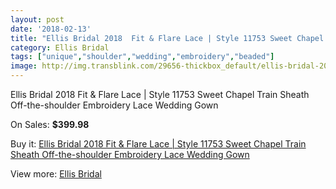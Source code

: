 ```yaml
---
layout: post
date: '2018-02-13'
title: "Ellis Bridal 2018  Fit & Flare Lace | Style 11753 Sweet Chapel Train Sheath Off-the-shoulder Embroidery Lace Wedding Gown"
category: Ellis Bridal
tags: ["unique","shoulder","wedding","embroidery","beaded"]
image: http://img.transblink.com/29656-thickbox_default/ellis-bridal-2018-fit-flare-lace-style-11753-sweet-chapel-train-sheath-off-the-shoulder-embroidery-lace-wedding-gown.jpg
---
```

Ellis Bridal 2018  Fit & Flare Lace | Style 11753 Sweet Chapel Train Sheath Off-the-shoulder Embroidery Lace Wedding Gown

On Sales: **$399.98**
<a href="https://www.transblink.com/en/ellis-bridal/9950-ellis-bridal-2018-fit-flare-lace-style-11753-sweet-chapel-train-sheath-off-the-shoulder-embroidery-lace-wedding-gown.html"><amp-img layout="responsive" width="600" height="600" src="//img.transblink.com/29656-thickbox_default/ellis-bridal-2018-fit-flare-lace-style-11753-sweet-chapel-train-sheath-off-the-shoulder-embroidery-lace-wedding-gown.jpg" alt="Ellis Bridal 2018  Fit & Flare Lace | Style 11753 Sweet Chapel Train Sheath Off-the-shoulder Embroidery Lace Wedding Gown 0" /></a>
<a href="https://www.transblink.com/en/ellis-bridal/9950-ellis-bridal-2018-fit-flare-lace-style-11753-sweet-chapel-train-sheath-off-the-shoulder-embroidery-lace-wedding-gown.html"><amp-img layout="responsive" width="600" height="600" src="//img.transblink.com/29659-thickbox_default/ellis-bridal-2018-fit-flare-lace-style-11753-sweet-chapel-train-sheath-off-the-shoulder-embroidery-lace-wedding-gown.jpg" alt="Ellis Bridal 2018  Fit & Flare Lace | Style 11753 Sweet Chapel Train Sheath Off-the-shoulder Embroidery Lace Wedding Gown 1" /></a>
<a href="https://www.transblink.com/en/ellis-bridal/9950-ellis-bridal-2018-fit-flare-lace-style-11753-sweet-chapel-train-sheath-off-the-shoulder-embroidery-lace-wedding-gown.html"><amp-img layout="responsive" width="600" height="600" src="//img.transblink.com/29658-thickbox_default/ellis-bridal-2018-fit-flare-lace-style-11753-sweet-chapel-train-sheath-off-the-shoulder-embroidery-lace-wedding-gown.jpg" alt="Ellis Bridal 2018  Fit & Flare Lace | Style 11753 Sweet Chapel Train Sheath Off-the-shoulder Embroidery Lace Wedding Gown 2" /></a>
<a href="https://www.transblink.com/en/ellis-bridal/9950-ellis-bridal-2018-fit-flare-lace-style-11753-sweet-chapel-train-sheath-off-the-shoulder-embroidery-lace-wedding-gown.html"><amp-img layout="responsive" width="600" height="600" src="//img.transblink.com/29657-thickbox_default/ellis-bridal-2018-fit-flare-lace-style-11753-sweet-chapel-train-sheath-off-the-shoulder-embroidery-lace-wedding-gown.jpg" alt="Ellis Bridal 2018  Fit & Flare Lace | Style 11753 Sweet Chapel Train Sheath Off-the-shoulder Embroidery Lace Wedding Gown 3" /></a>

Buy it: [Ellis Bridal 2018  Fit & Flare Lace | Style 11753 Sweet Chapel Train Sheath Off-the-shoulder Embroidery Lace Wedding Gown](https://www.transblink.com/en/ellis-bridal/9950-ellis-bridal-2018-fit-flare-lace-style-11753-sweet-chapel-train-sheath-off-the-shoulder-embroidery-lace-wedding-gown.html "Ellis Bridal 2018  Fit & Flare Lace | Style 11753 Sweet Chapel Train Sheath Off-the-shoulder Embroidery Lace Wedding Gown")

View more: [Ellis Bridal](https://www.transblink.com/en/89-ellis-bridal "Ellis Bridal")